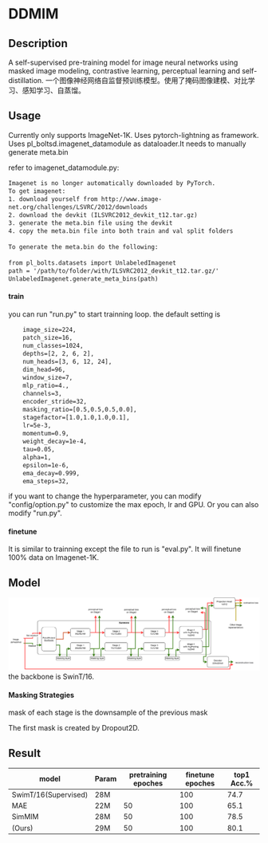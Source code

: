 # DDMIM

## Description
A self-supervised pre-training model for image neural networks using masked image modeling, contrastive learning, perceptual learning and self-distillation.
一个图像神经网络自监督预训练模型。使用了掩码图像建模、对比学习、感知学习、自蒸馏。
## Usage

Currently only supports ImageNet-1K.
Uses pytorch-lightning as framework.
Uses pl_boltsd.imagenet_datamodule as dataloader.It needs to manually generate meta.bin

refer to imagenet_datamodule.py:

    Imagenet is no longer automatically downloaded by PyTorch.
    To get imagenet:
    1. download yourself from http://www.image-net.org/challenges/LSVRC/2012/downloads
    2. download the devkit (ILSVRC2012_devkit_t12.tar.gz)
    3. generate the meta.bin file using the devkit
    4. copy the meta.bin file into both train and val split folders

    To generate the meta.bin do the following:

    from pl_bolts.datasets import UnlabeledImagenet
    path = '/path/to/folder/with/ILSVRC2012_devkit_t12.tar.gz/'
    UnlabeledImagenet.generate_meta_bins(path)
#### train
you can run "run.py" to start trainning loop.
the default setting is 

        image_size=224,
        patch_size=16,
        num_classes=1024,
        depths=[2, 2, 6, 2],
        num_heads=[3, 6, 12, 24],
        dim_head=96,
        window_size=7, 
        mlp_ratio=4.,
        channels=3,
        encoder_stride=32,
        masking_ratio=[0.5,0.5,0.5,0.0],
        stagefactor=[1.0,1.0,1.0,0.1],
        lr=5e-3,
        momentum=0.9,
        weight_decay=1e-4,
        tau=0.05,
        alpha=1,
        epsilon=1e-6,
        ema_decay=0.999,
        ema_steps=32,

if you want to change the hyperparameter, you can modify "config/option.py" to customize the max epoch, lr and GPU. Or you can also modify "run.py".
#### finetune
It is similar to trainning except the file to run is "eval.py". It will finetune 100% data on Imagenet-1K.

## Model 
![](data/structure3.drawio.png)
the backbone is SwinT/16.
#### Masking Strategies
mask of each stage  is the downsample of the previous mask 

The first mask is created by Dropout2D.

## Result
|model|Param|pretraining epoches|finetune epoches|top1 Acc.%|
|-|-|-|-|-|
|SwimT/16(Supervised)|28M||100|74.7|
|MAE|22M|50|100|65.1|
|SimMIM|28M|50|100|78.5|
|(Ours)|29M|50|100|80.1|
